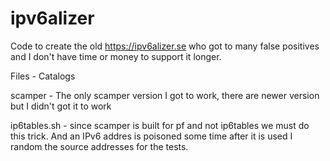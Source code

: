 # ipv6alizer
Code to create the old https://ipv6alizer.se who got to many false positives and I don't have time or money to support it longer.

Files - Catalogs

scamper - The only scamper version I got to work, there are newer version but I didn't got it to work

ip6tables.sh - since scamper is built for pf and not ip6tables we must do this trick. And an IPv6 addres is poisoned some time after it is used I random the source addresses for the tests.
